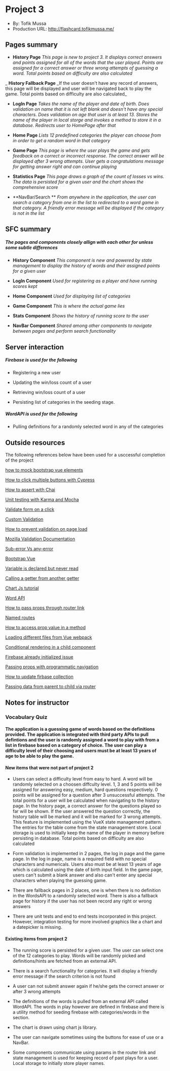 # Project 3

- By: Tofik Mussa
- Production URL: http://flashcard.tofikmussa.me/

## Pages summary

- **History Page** _This page is new to project 3. It displays correct answers and points assigned for all of the words that the user played. Points are assigned for a correct answer or three wrong attempts of guessing a word. Total points based on difficulty are also calculated_

_ **History Fallback Page** \_If the user doesn't have any record of answers, this page will be displayed and user will be navigated back to play the game. Total points based on difficulty are also calculated_

- **LogIn Page** _Takes the name of the player and date of birth. Does validation on name that it is not left blank and doesn't have any special characters. Does validation on age that user is at least 13. Stores the name of the player in local storge and invokes a method to store it in a database. Redirects user to HomePage after that_

- **Home Page** _Lists 12 predefined categories the player can choose from in order to get a random word in that category_

- **Game Page** _This page is where the user plays the game and gets feedback on a correct or incorrect response. The correct answer will be displayed after 3 wrong attempts. User gets a congratulations message for getting answer right and can continue playing_

- **Statistics Page** _This page draws a graph of the count of losses vs wins. The data is persisted for a given user and the chart shows the comprehensive score_

- **NavBar/Search ** _From anywhere in the application, the user can search a category from one in the list to redirected to a word game in that category. A friendly error message will be displayed if the category is not in the list_

## SFC summary

##### The pages and components closely allign with each other for unless some subtle differences

- **History Component** _This component is new and powered by state management to display the history of words and their assigned points for a given user_

- **LogIn Component** _Used for registering as a player and have running scores kept_

- **Home Component** _Used for displaying list of categories_

- **Game Component** _This is where the actual game lies_

- **Stats Component** _Shows the history of running score to the user_

- **NavBar Component** _Shared among other components to navigate between pages and perform search functionality_

## Server interaction

##### Firebase is used for the following

- Registering a new user

- Updating the win/loss count of a user

- Retrieving win/loss count of a user

- Persisting list of categories in the seeding stage.

##### WordAPI is used for the following

- Pulling definitions for a randomly selected word in any of the categories

## Outside resources

The following references below have been used for a usccessful completion of the project

[how to mock bootstrap vue elements](https://stackoverflow.com/questions/56499822/getting-vue-warn-unknown-custom-element-b-modal-even-though-bootstrap-vue)

[How to click multiple buttons with Cypress](https://github.com/cypress-io/cypress/issues/4856)

[How to assert with Chai](https://stackoverflow.com/questions/49648365/typeerror-expect-tobea-is-not-a-function)

[Unit testing with Karma and Mocha](https://alligator.io/vuejs/unit-testing-karma-mocha/)

[Validate form on a click](https://stackoverflow.com/questions/45984086/vuelidate-validate-on-click-not-when-field-touched)

[Custom Validation](https://jsfiddle.net/07cmjweb/)

[How to prevent validation on page load](https://github.com/vuelidate/vuelidate/issues/403)

[Mozilla Validation Documentation](https://developer.mozilla.org/en-US/docs/Learn/Forms/Form_validation)

[Sub-error Vs any-error](https://vuelidate.js.org/#sub-error-vs-any-error)

[Bootstrap Vue](https://bootstrap-vue.js.org/docs)

[Variable is declared but never read](https://stackoverflow.com/questions/50011443/tslint-how-to-disable-error-somevariable-is-declared-but-its-value-is-never-rea)

[Calling a getter from another getter](https://stackoverflow.com/questions/46210109/how-do-i-call-a-getter-from-another-getter-in-vuex)

[Chart Js tutorial](https://alligator.io/vuejs/vue-chart-js/)

[Word API](https://www.wordsapi.com/)

[How to pass props through router link](https://forum.vuejs.org/t/passing-props-through-router-link-solved/16868)

[Named routes](https://router.vuejs.org/guide/essentials/named-routes.html)

[How to access prop value in a method](https://forum.vuejs.org/t/accessing-prop-value-in-created-method/26630)

[Loading different files from Vue webpack](https://stackoverflow.com/questions/43608457/how-to-import-functions-from-different-js-file-in-a-vuewebpackvue-loader-proje)

[Conditional rendering in a child component](https://stackoverflow.com/questions/41067378/watching-computed-properties)

[Firebase already initialized issue](https://github.com/zeit/next.js/issues/1999)

[Passing props with programmatic navigation](https://stackoverflow.com/questions/45151810/passing-props-with-programmatic-navigation-vue-js)

[How to update firbase collection](https://www.google.com/search?q=how+to+make+an+update+with+firbase+and+javascript&oq=how+to+make+an+update+with+firbase+and+javascript&aqs=chrome..69i57.11760j0j7&sourceid=chrome&ie=UTF-8#kpvalbx=_2fqlXo2zB8TEtQbC8YaQDg33)

[Passing data from parent to child via router](https://forum.vuejs.org/t/pass-data-from-parent-view-to-child-router-view/27926/4)

## Notes for instructor

### Vocabulary Quiz

#### The application is a guessing game of words based on the definitions provided. The application is integrated with third party APIs to pull defintions and the user is randomly assigned a word to play with from a list in firebase based on a category of choice. The user can play a difficulty level of their choosing and users must be at least 13 years of age to be able to play the game.

#### New items that were not part of project 2

- Users can select a difficulty level from easy to hard. A word will be randomly selected on a choosen diffculty level. 1, 3 and 5 points will be assigned for answering easy, medium, hard questions respectively. 0 points will be assigned for a question after 3 unsuccessful attempts. The
total points for a user will be calculated when navigating to the history page. In the history page, a correct answer for the questions played so far will be shown. If the user answered the question correctly, the history table will be marked and it will be marked for 3 wrong attempts. This feature is implemented using the VueX state management pattern. The entries for the table come from the state management store. Local storage is used to initially keep the name of the player in memory before persisting in database. Total points based on difficulty are also calculated

- Form validation is implemented in 2 pages, the log in page and the game page. In the log in page, name is a required field with no special characters and numericals. Users also must be at least 13 years of age which is calculated using the date of birth input field. In the game page, users can't submit a blank answer and also can't enter any special characters when playing the guessing game.

- There are fallback pages in 2 places, one is when there is no definition in the WordsAPI to a randomly selected word. There is also a fallback page for history if the user has not been record any right or wrong answers

- There are unit tests and end to end tests incorporated in this project. However, integration testing for more involved graphics like a chart and a datepicker is missing.

#### Existing items from project 2

- The running score is persisted for a given user. The user can select one of the 12 categories to play. Words will be randomly picked and definitions/hints are fetched from an external API.

- There is a search functionality for categories. It will display a friendly error message if the search criterion is not found

- A user can not submit answer again if he/she gets the correct answer or after 3 wrong attempts

- The definitions of the words is pulled from an external API called WordAPI. The words in play however are defined in firebase and there is a utility method for seeding firebase with categories/words in the section.

- The chart is drawn using chart js library.

- The user can navigate sometimes using the buttons for ease of use or a NavBar.

- Some components communicate using params in the router link and state management is used for keeping record of past plays for a user. Local storage to initially store player names.
